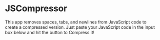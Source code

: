# JSCompressor
This app removes spaces, tabs, and newlines from JavaScript code to create a compressed version. Just paste your JavaScript code in the input box below and hit the button to Compress it!
